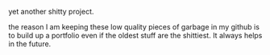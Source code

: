 yet another shitty project.

the reason I am keeping these low quality pieces of garbage in my github is to build up a portfolio even if the oldest stuff are the shittiest. It always helps in the future.
